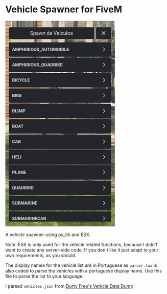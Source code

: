 # Vehicle Spawner for FiveM

![](preview.png)

A vehicle spawner using ox_lib and ESX.

Note: ESX is only used for the vehicle related functions, because I didn't want to create any server-side code. If you don't like it just adapt to your own requirements, as you should.

The display names for the vehicle list are in Portuguese as `parser.lua` is also coded to parse the vehicles with a portuguese display name. Use this file to parse the list to your language.

I parsed `vehicles.json` from [Durty Free's Vehicle Data Dump](https://raw.githubusercontent.com/DurtyFree/gta-v-data-dumps/master/vehicles.json)
